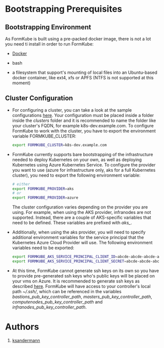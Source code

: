# Bootstrapping Prerequisites

## Bootstrapping Environment
As FormKube is built using a pre-packed docker image, there is not a lot you need ti install in order to run FormKube:

* [Docker](https://docs.docker.com/)

* bash

* a filesystem that support's mounting of local files into an Ubuntu-based docker container, like ext4, xfs or APFS 
(NTFS is not supported at this moment)

## Cluster Configuration

* For configuring a cluster, you can take a look at the sample configurations [here](../clusters).
Your configuration must be placed inside a folder inside the *clusters* folder and it is recommended to
name the folder like your cluster's FQDN, for example k8s-dev.example.com.
To configure FormKube to work with the cluster, you have to export the environment variable FORMKUBE_CLUSTER:
    ```bash
    export FORMKUBE_CLUSTER=k8s-dev.example.com
    ```

* FormKube currently supports bare bootstrapping of the infrastructure needed to deploy Kubernetes on your own, as well 
as deploying Kubernetes using Azure Kubernetes Service. To configure the provider you want to use (azure for infrastructure
only, aks for a full Kubernetes cluster), you need to export the following environment variable:
    ```bash
    # either 
    export FORMKUBE_PROVIDER=aks
    # or 
    export FORMKUBE_PROVIDER=azure
    ```
    The cluster configuration varies depending on the provider you are using. For example, when using the AKS provider,
    infranodes are not supported. Instead, there are a couple of AKS-specific variables that need to be defined. These
    variables are prefixed with *aks_*. 
    
* Additionally, when using the aks provider, you will need to specify additional environment variables for the service
principal that the Kubernetes Azure Cloud Provider will use. The following environment variables need to be exported:
    ```bash
    export FORMKUBE_AKS_SERVICE_PRINCIPAL_CLIENT_ID=abcde-abcde-abcde-abcde
    export FORMKUBE_AKS_SERVICE_PRINCIPAL_CLIENT_SECRET=abcde-abcde-abcde-abcde
    ```


* At this time, FormKube cannot generate ssh keys on its own so you have to provide pre-generated ssh keys who's public
keys will be placed on your vms on Azure. It is recommended to generate ssh keys as described
[here](https://help.github.com/en/enterprise/2.16/user/articles/generating-a-new-ssh-key-and-adding-it-to-the-ssh-agent).
FormKube will have access to your controller's local path *~/.ssh/*, which can be referenced in the variables
*bastions_pub_key_controller_path*, *masters_pub_key_controller_path*, *computenodes_pub_key_controller_path* and 
*infranodes_pub_key_controller_path*.


# Authors
1. [ksandermann](https://github.com/ksandermann)